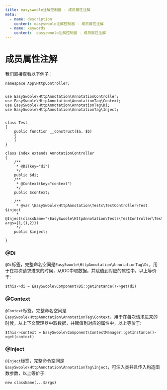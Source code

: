```yaml
---
title: easyswoole注解控制器 - 成员属性注解
meta:
  - name: description
    content: easyswoole注解控制器 - 成员属性注解
  - name: keywords
    content:  easyswoole注解控制器 - 成员属性注解
---
```


# 成员属性注解
我们直接查看以下例子：
```
namespace App\HttpController;


use EasySwoole\HttpAnnotation\AnnotationController;
use EasySwoole\HttpAnnotation\AnnotationTag\Context;
use EasySwoole\HttpAnnotation\AnnotationTag\Di;
use EasySwoole\HttpAnnotation\AnnotationTag\Inject;


class Test
{
    public function __construct($a, $b)
    {
    }
}

class Index extends AnnotationController
{
    /**
     * @Di(key="di")
     */
    public $di;
    /**
     * @Context(key="context")
     */
    public $context;

    /**
     * @var \EasySwoole\HttpAnnotation\Tests\TestController\Test $inject
     * @Inject(className="\EasySwoole\HttpAnnotation\Tests\TestController\Test", args={1,{1,2}})
     */
    public $inject;

}
```

### @Di
```@Di```标签，完整命名空间是```EasySwoole\HttpAnnotation\AnnotationTag\Di```，用于在每次请求进来的时候，从IOC中取数据，并赋值到对应的属性中，以上等价于:
```
$this->di = EasySwoole\Component\Di::getInstance()->get(di)
```

### @Context
```@Context```标签，完整命名空间是```EasySwoole\HttpAnnotation\AnnotationTag\Context```，用于在每次请求进来的时候，从上下文管理器中取数据，并赋值到对应的属性中，以上等价于:
```
$this->context = EasySwoole\Component\ContextManager::getInstance()->get(context)
```

### @Inject
```@Inject```标签，完整命令空间是```EasySwoole\HttpAnnotation\AnnotationTag\Inject```，可注入类并且传入构造函数参数，以上等价于: 
```
new className(...$args)
```